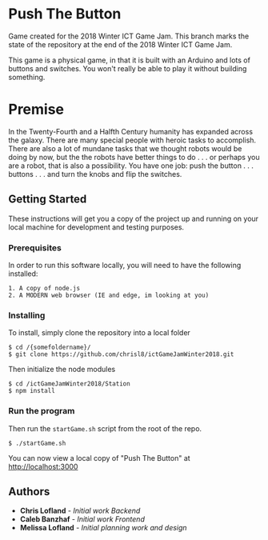 # Push The Button

Game created for the 2018 Winter ICT Game Jam.
This branch marks the state of the repository at the end of the 2018 Winter ICT Game Jam.

This game is a physical game, in that it is built with an Arduino and lots of buttons and switches.
You won't really be able to play it without building something.

# Premise

In the Twenty-Fourth and a Halfth Century humanity has expanded across the galaxy. There are many special people with heroic tasks to accomplish. There are also a lot of mundane tasks that we thought robots would be doing by now, but the the robots have better things to do . . . or perhaps you are a robot, that is also a possibility.
You have one job: push the button . . . buttons . . . and turn the knobs and flip the switches.

## Getting Started

These instructions will get you a copy of the project up and running on your local machine for development and testing purposes.

### Prerequisites

In order to run this software locally, you will need to have the following installed:

```
1. A copy of node.js
2. A MODERN web browser (IE and edge, im looking at you)
```

### Installing

To install, simply clone the repository into a local folder

```
$ cd /{somefoldername}/
$ git clone https://github.com/chrisl8/ictGameJamWinter2018.git
```

Then initialize the node modules

```
$ cd /ictGameJamWinter2018/Station
$ npm install
```

### Run the program
Then run the `startGame.sh` script from the root of the repo. 

```
$ ./startGame.sh
```

You can now view a local copy of "Push The Button" at [http://localhost:3000](http://localhost:3000)

## Authors

* **Chris Lofland** - *Initial work Backend*
* **Caleb Banzhaf** - *Initial work Frontend*
* **Melissa Lofland** - *Initial planning work and design*
